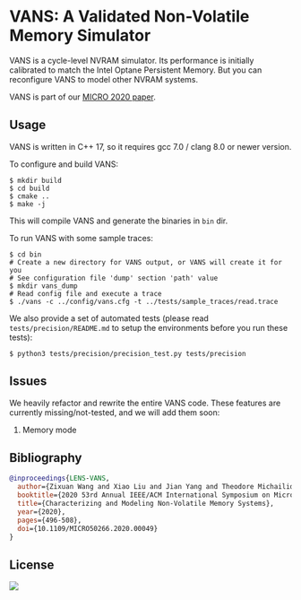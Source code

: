 # VANS: A Validated Non-Volatile Memory Simulator

VANS is a cycle-level NVRAM simulator. Its performance is initially calibrated to match the Intel Optane Persistent
Memory. But you can reconfigure VANS to model other NVRAM systems.

VANS is part of our [MICRO 2020 paper](https://github.com/TheNetAdmin/LENS-VANS).

## Usage

VANS is written in C++ 17, so it requires gcc 7.0 / clang 8.0 or newer version.

To configure and build VANS:

```shell
$ mkdir build
$ cd build
$ cmake ..
$ make -j
```

This will compile VANS and generate the binaries in `bin` dir.

To run VANS with some sample traces:

```shell
$ cd bin
# Create a new directory for VANS output, or VANS will create it for you
# See configuration file 'dump' section 'path' value
$ mkdir vans_dump
# Read config file and execute a trace
$ ./vans -c ../config/vans.cfg -t ../tests/sample_traces/read.trace
```

We also provide a set of automated tests (please read `tests/precision/README.md` to setup the environments before you
run these tests):

```shell
$ python3 tests/precision/precision_test.py tests/precision
```

## Issues

We heavily refactor and rewrite the entire VANS code. These features are currently missing/not-tested, and we will add them soon:

1. Memory mode


## Bibliography

```bibtex
@inproceedings{LENS-VANS,
  author={Zixuan Wang and Xiao Liu and Jian Yang and Theodore Michailidis and Steven Swanson and Jishen Zhao},
  booktitle={2020 53rd Annual IEEE/ACM International Symposium on Microarchitecture (MICRO)},
  title={Characterizing and Modeling Non-Volatile Memory Systems},
  year={2020},
  pages={496-508},
  doi={10.1109/MICRO50266.2020.00049}
}
```

## License

[![](https://img.shields.io/github/license/TheNetAdmin/VANS)](LICENSE)
